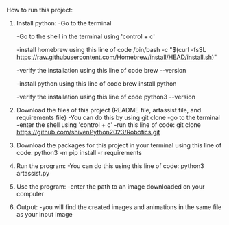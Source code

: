 How to run this project:

  1. Install python:
      -Go to the terminal
     
      -Go to the shell in the terminal using 'control + c'
     
      -install homebrew using this line of code
         /bin/bash -c "$(curl -fsSL https://raw.githubusercontent.com/Homebrew/install/HEAD/install.sh)"
     
      -verify the installation using this line of code
         brew --version
     
      -install python using this line of code
         brew install python

     -verify the installation using this line of code
         python3 --version
     
  2. Download the files of this project (README file, artassist file, and requirements file)
     -You can do this by using git clone
        -go to the terminal
        -enter the shell using 'control + c'
        -run this line of code:
            git clone https://github.com/shivenPython2023/Robotics.git
     
  3. Download the packages for this project in your terminal using this line of code:
     python3 -m pip install -r requirements

  4. Run the program:
     -You can do this using this line of code:
       python3 artassist.py
     
  5. Use the program:
     -enter the path to an image downloaded on your computer
     
  6. Output:
     -you will find the created images and animations in the same file as your input image
